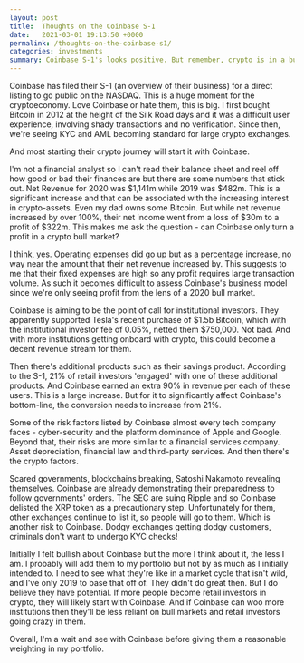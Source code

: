 ```yaml
---
layout: post
title:  Thoughts on the Coinbase S-1
date:   2021-03-01 19:13:50 +0000
permalink: /thoughts-on-the-coinbase-s1/
categories: investments
summary: Coinbase S-1's looks positive. But remember, crypto is in a bull market currently. So what about when it's not in a bull market?
---
```

Coinbase has filed their S-1 (an overview of their business) for a direct listing to go public on the NASDAQ. This is a huge moment for the cryptoeconomy. Love Coinbase or hate them, this is big. I first bought Bitcoin in 2012 at the height of the Silk Road days and it was a difficult user experience, involving shady transactions and no verification. Since then, we're seeing KYC and AML becoming standard for large crypto exchanges.

And most starting their crypto journey will start it with Coinbase.

I'm not a financial analyst so I can't read their balance sheet and reel off how good or bad their finances are but there are some numbers that stick out. Net Revenue for 2020 was $1,141m while 2019 was $482m. This is a significant increase and that can be associated with the increasing interest in crypto-assets. Even my dad owns some Bitcoin. But while net revenue increased by over 100%, their net income went from a loss of $30m to a profit of $322m. This makes me ask the question - can Coinbase only turn a profit in a crypto bull market?

I think, yes. Operating expenses did go up but as a percentage increase, no way near the amount that their net revenue increased by. This suggests to me that their fixed expenses are high so any profit requires large transaction volume. As such it becomes difficult to assess Coinbase's business model since we're only seeing profit from the lens of a 2020 bull market.

Coinbase is aiming to be the point of call for institutional investors. They apparently supported Tesla's recent purchase of $1.5b Bitcoin, which with the institutional investor fee of 0.05%, netted them $750,000. Not bad. And with more institutions getting onboard with crypto, this could become a decent revenue stream for them.

Then there's additional products such as their savings product. According to the S-1, 21% of retail investors 'engaged' with one of these additional products. And Coinbase earned an extra 90% in revenue per each of these users. This is a large increase. But for it to significantly affect Coinbase's bottom-line, the conversion needs to increase from 21%.

Some of the risk factors listed by Coinbase almost every tech company faces - cyber-security and the platform dominance of Apple and Google. Beyond that, their risks are more similar to a financial services company. Asset depreciation, financial law and third-party services. And then there's the crypto factors.

Scared governments, blockchains breaking, Satoshi Nakamoto revealing themselves. Coinbase are already demonstrating their preparedness to follow governments' orders. The SEC are suing Ripple and so Coinbase delisted the XRP token as a precautionary step. Unfortunately for them, other exchanges continue to list it, so people will go to them. Which is another risk to Coinbase. Dodgy exchanges getting dodgy customers, criminals don't want to undergo KYC checks!

Initially I felt bullish about Coinbase but the more I think about it, the less I am. I probably will add them to my portfolio but not by as much as I initially intended to. I need to see what they're like in a market cycle that isn't wild, and I've only 2019 to base that off of. They didn't do great then. But I do believe they have potential. If more people become retail investors in crypto, they will likely start with Coinbase. And if Coinbase can woo more institutions then they'll be less reliant on bull markets and retail investors going crazy in them.

Overall, I'm a wait and see with Coinbase before giving them a reasonable weighting in my portfolio.